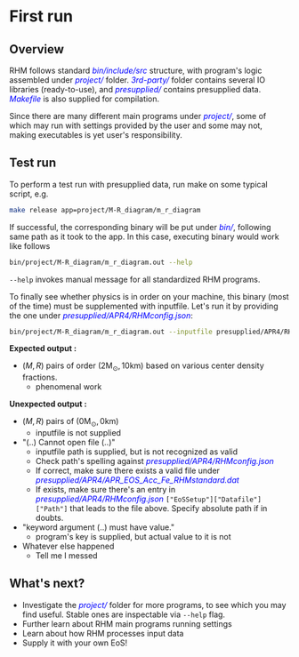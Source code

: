 # First run

## Overview

RHM follows standard <span style="color:blue">_bin/include/src_</span> structure, with program's logic assembled under <span style="color:blue">_project/_</span> folder. <span style="color:blue">_3rd-party/_</span> folder contains several IO libraries (ready-to-use), and <span style="color:blue">_presupplied/_</span> contains presupplied data. <span style="color:blue">_Makefile_</span> is also supplied for compilation.

Since there are many different main programs under <span style="color:blue">_project/_</span>, some of which may run with settings provided by the user and some may not, making executables is yet user's responsibility.

## Test run

To perform a test run with presupplied data, run make on some typical script, e.g.

```bash
make release app=project/M-R_diagram/m_r_diagram
```

If successful, the corresponding binary will be put under <span style="color:blue">_bin/_</span>, following same path as it took to the app. In this case, executing binary would work like follows

```bash
bin/project/M-R_diagram/m_r_diagram.out --help
```

`--help` invokes manual message for all standardized RHM programs.

To finally see whether physics is in order on your machine, this binary (most of the time) must be supplemented with inputfile. Let's run it by providing the one under <span style="color:blue">_presupplied/APR4/RHMconfig.json_</span>:

```bash
bin/project/M-R_diagram/m_r_diagram.out --inputfile presupplied/APR4/RHMconfig.json
```

**Expected output :**
- $(M, R)$ pairs of order $(2 \text{M}_\odot, 10 \text{km})$ based on various center density fractions.
    - phenomenal work

**Unexpected output :**
- $(M, R)$ pairs of $(0 \text{M}_\odot, 0 \text{km})$ 
    - inputfile is not supplied
- "(..) Cannot open file (..)"
    - inputfile path is supplied, but is not recognized as valid
    - Check path's spelling against <span style="color:blue">_presupplied/APR4/RHMconfig.json_</span>
    - If correct, make sure there exists a valid file under <span style="color:blue">_presupplied/APR4/APR\_EOS\_Acc\_Fe\_RHMstandard.dat_</span>
    - If exists, make sure there's an entry in <span style="color:blue">_presupplied/APR4/RHMconfig.json_</span> `["EoSSetup"]["Datafile"]["Path"]` that leads to the file above. Specify absolute path if in doubts.
- "keyword argument (..) must have value."
    - program's key is supplied, but actual value to it is not
- Whatever else happened
    - Tell me I messed

## What's next?

- Investigate the <span style="color:blue">_project/_</span> folder for more programs, to see which you may find useful. Stable ones are inspectable via `--help` flag.
- Further learn about RHM main programs running settings
- Learn about how RHM processes input data
- Supply it with your own EoS!